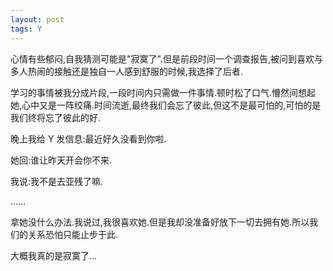 ```yaml
---
layout: post
tags: Y
---
```


心情有些郁闷,自我猜测可能是"寂寞了".但是前段时间一个调查报告,被问到喜欢与多人热闹的接触还是独自一人感到舒服的时候,我选择了后者.

学习的事情被我分成片段,一段时间内只需做一件事情.顿时松了口气.懵然间想起她,心中又是一阵绞痛.时间流逝,最终我们会忘了彼此,但这不是最可怕的,可怕的是我们终将忘了彼此的好.

晚上我给 Y 发信息:最近好久没看到你啦.

她回:谁让昨天开会你不来.

我说:我不是去亚残了嘛.

......

拿她没什么办法.我说过,我很喜欢她.但是我却没准备好放下一切去拥有她.所以我们的关系恐怕只能止步于此.

大概我真的是寂寞了…
